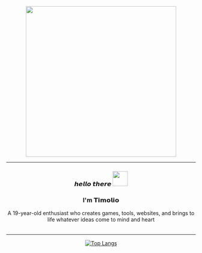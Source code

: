 <div align=center>
  <img src="https://media1.tenor.com/m/U6aScZ5a9uoAAAAC/aurelius467385-sonny-boy.gif" width="400"/>
  <hr>
  <h3>𝙝𝙚𝙡𝙡𝙤 𝙩𝙝𝙚𝙧𝙚 <img src="https://github.com/user-attachments/assets/8bc146e0-253d-4e57-88d4-a70a44ca213c" width="40"/></h3>
  <h3>I'm 𝗧𝗶𝗺𝗼𝗹𝗶𝗼</h3>
  A 19-year-old enthusiast who creates games, tools, websites, and brings to life whatever ideas come to mind and heart
  <br><br>
  <hr>
  
  [![Top Langs](https://github-readme-stats.vercel.app/api/top-langs/?username=timolio&show_icons=true&hide_border=true&theme=kacho_ga&layout=compact)](https://github.com/anuraghazra/github-readme-stats)
</div>
